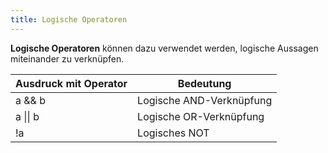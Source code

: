 ```yaml
---
title: Logische Operatoren
---
```


**Logische Operatoren** können dazu verwendet werden, logische Aussagen miteinander zu verknüpfen.

| Ausdruck mit Operator | Bedeutung |
| --------------------- | --------- |
| a && b | Logische AND-Verknüpfung |
| a \|\| b | Logische OR-Verknüpfung |
| !a | Logisches NOT |
